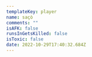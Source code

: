 ```yaml
---
templateKey: player
name: saçò
comments: ""
isAFK: false
runsInGetsKilled: false
isToxic: false
date: 2022-10-29T17:40:32.684Z
---
```

